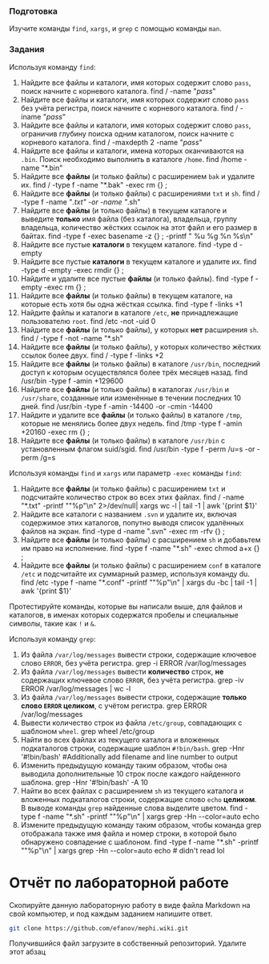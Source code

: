 ### Подготовка

Изучите команды `find`, `xargs`, и `grep` с помощью команды `man`.

### Задания

Используя команду `find`:

1. Найдите все файлы и каталоги, имя которых содержит слово `pass`, поиск начните с корневого каталога.
find / -name "*pass*"
1. Найдите все файлы и каталоги, имя которых содержит слово `pass` без учёта регистра, поиск начните с корневого каталога.
find / -iname "*pass*"
1. Найдите все файлы и каталоги, имя которых содержит слово `pass`, ограничив глубину поиска одним каталогом, поиск начните с корневого каталога.
find / -maxdepth 2 -name "*pass*"
1. Найдите все файлы и каталоги, имена которых оканчиваются на `.bin`. Поиск необходимо выполнить в каталоге `/home`.
find /home -name "*.bin"
1. Найдите все **файлы** (и только файлы) с расширением `bak` и удалите их.
find / -type f -name "*.bak" -exec rm {} \;
1. Найдите все **файлы** (и только файлы) с расширениями `txt` и `sh`.
find / -type f -name "*.txt" -or -name "*.sh"
1. Найдите все **файлы** (и только файлы) в текущем каталоге и выведите **только** имя файла (без каталога), владельца, группу владельца, количество жёстких ссылок на этот файл и его размер в байтах.
find -type f -exec basename -z {} \; -printf " %u %g %n %s\n"
1. Найдите все пустые **каталоги** в текущем каталоге.
find -type d -empty
1. Найдите все пустые **каталоги** в текущем каталоге и удалите их.
find -type d -empty -exec rmdir {} \;
1. Найдите и удалите все пустые **файлы** (и только файлы).
find -type f -empty -exec rm {} \;
1. Найдите все **файлы** (и только файлы) в текущем каталоге, на которые есть хотя бы одна жёсткая ссылка.
find -type f -links +1
1. Найдите файлы и каталоги в каталоге `/etc`, **не** принадлежащие пользователю `root`.
find /etc -not -uid 0
1. Найдите все **файлы** (и только файлы), у которых **нет** расширения `sh`.
find / -type f -not -name "*.sh"
1. Найдите все **файлы** (и только файлы), у которых количество жёстких ссылок более двух.
find / -type f -links +2
1. Найдите все **файлы** (и только файлы) в каталоге `/usr/bin`, последний доступ к которым осуществлялся более трёх месяцев назад.
find /usr/bin -type f -amin +129600
1. Найдите все **файлы** (и только файлы) в каталогах `/usr/bin` и `/usr/share`, созданные или изменённые в течении последних 10 дней.
find /usr/bin -type f -amin -14400 -or -cmin -14400
1. Найдите и удалите все **файлы** (и только файлы) в каталоге `/tmp`, которые не менялись более двух недель.
find /tmp -type f -amin +20160 -exec rm {} \;
1. Найдите все **файлы** (и только файлы) в каталоге `/usr/bin` с установленным флагом suid/sgid.
find /usr/bin -type f -perm /u=s -or -perm /g=s

Используя команды `find` и `xargs` или параметр `-exec` команды `find`:

1. Найдите все **файлы** (и только файлы) с расширением `txt` и подсчитайте количество строк во всех этих файлах.
find / -name "*.txt" -printf "\"%p\"\n" 2>/dev/null| xargs wc -l | tail -1 | awk '{print $1}' 
1. Найдите все каталоги с названием `.svn` и удалите их, включая содержимое этих каталогов, попутно выводя список удалённых файлов на экран.
find -type d -name ".svn" -exec rm -rfv {} \;
1. Найдите все **файлы** (и только файлы) с расширением `sh` и добавьтем им право на исполнение.
find -type f -name "*.sh" -exec chmod a+x {} \;
1. Найдите все **файлы** (и только файлы) с расширением `conf` в каталоге `/etc` и подсчитайте их суммарный размер, используя команду du.
find /etc -type f -name "*.conf" -printf "\"%p\"\n"  | xargs du -bc | tail -1 | awk '{print $1}'

Протестируйте команды, которые вы написали выше, для файлов и каталогов, в именах которых содержатся пробелы и специальные символы, такие как `!` и `&`.

Используя команду `grep`:

1. Из файла `/var/log/messages` вывести строки, содержащие ключевое слово `ERROR`, без учёта регистра.
grep -i ERROR /var/log/messages
1. Из файла `/var/log/messages` вывести **количество** строк, **не** содержащих ключевое слово `ERROR`, без учёта регистра.
grep -iv ERROR /var/log/messages | wc -l
1. Из файла `/var/log/messages` вывести строки, содержащие **только слово `ERROR` целиком**, с учётом регистра.
grep ERROR /var/log/messages
1. Вывести количество строк из файла `/etc/group`, совпадающих с шаблоном `wheel`.
grep wheel /etc/group
1. Найти во всех файлах из текущего каталога и вложенных подкаталогов строки, содержащие шаблон `#!bin/bash`.
grep -Hnr '#!bin/bash'  #Additionally add filename and line number to output
1. Изменить предыдущую команду таким образом, чтобы она выводила дополнительные 10 строк после каждого найденного шаблона.
grep -Hnr '#!bin/bash' -A 10
1. Найти во всех файлах с расширением `sh` из текущего каталога и вложенных подкаталогов строки, содержащие слово `echo` **целиком**. В выводе команды `grep` найденные слова выделите цветом.
find -type f -name "*.sh" -printf "\"%p\"\n" | xargs grep -Hn --color=auto echo
1. Измените предыдущую команду таким образом, чтобы команда grep отображала также имя файла и номер строки, в которой было обнаружено совпадение с шаблоном.
find -type f -name "*.sh" -printf "\"%p\"\n" | xargs grep -Hn --color=auto echo # didn't read lol

# Отчёт по лабораторной работе

Скопируйте данную лабораторную работу в виде файла Markdown на свой компьютер, и под каждым заданием напишите ответ.

```sh
git clone https://github.com/efanov/mephi.wiki.git
```

Получившийся файл загрузите в собственный репозиторий. Удалите этот абзац
